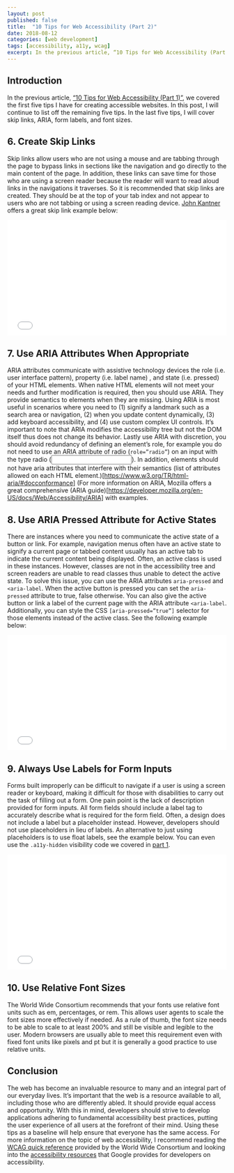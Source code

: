 ```yaml
---
layout: post
published: false
title:  "10 Tips for Web Accessibility (Part 2)"
date: 2018-08-12
categories: [web development]
tags: [accessibility, a11y, wcag]
excerpt: In the previous article, “10 Tips for Web Accessibility (Part 1)” we covered the first five tips I have for creating accessible websites. In this post, I will continue to list off the remaining five tips. In the last five tips, I will cover skip links, ARIA, form labels, and font sizes.
---
```

## Introduction

 In the previous article, [“10 Tips for Web Accessibility (Part 1)”](http://www.sadesmith.com/2018/08/05/blog/10-tips-for-web-accessiblity-part-1/), we covered the first five tips I have for creating accessible websites. In this post, I will continue to list off the remaining five tips. In the last five tips, I will cover skip links, ARIA, form labels, and font sizes.

## 6. Create Skip Links

Skip links allow users who are not using a mouse and are tabbing through the page to bypass links in sections like the navigation and go directly to the main content of the page. In addition, these links can save time for those who are using a screen reader because the reader will want to read aloud links in the navigations it traverses. So it is recommended that skip links are created. They should be at the top of your tab index and not appear to users who are not tabbing or using a screen reading device. [John Kantner](https://jonkantner.com/) offers a great skip link example below:


<iframe height='265' scrolling='no' title='Skip Link Navigation' src='//codepen.io/jkantner/embed/zqJJdW/?height=265&theme-id=0&default-tab=html,result&embed-version=2' frameborder='no' allowtransparency='true' allowfullscreen='true' style='width: 100%;'>See the Pen <a href='https://codepen.io/jkantner/pen/zqJJdW/'>Skip Link Navigation</a> by Jon Kantner (<a href='https://codepen.io/jkantner'>@jkantner</a>) on <a href='https://codepen.io'>CodePen</a>.
</iframe>



## 7. Use ARIA Attributes When Appropriate
ARIA attributes communicate with assistive technology devices the role (i.e. user interface pattern), property (i.e. label name) , and state (i.e. pressed) of your HTML elements. When native HTML elements will not meet your needs and further modification is required, then you should use ARIA. They provide semantics to elements when they are missing. Using ARIA is most useful in scenarios where you need to (1) signify a landmark such as a search area or navigation, (2) when you update content dynamically, (3) add keyboard accessibility, and (4) use custom complex UI controls. It’s important to note that ARIA modifies the accessibility tree but not the DOM itself thus does not change its behavior. Lastly use ARIA with discretion, you should avoid redundancy of defining an element’s role, for example you do not need to use an ARIA attribute of radio (<code>role=”radio”</code>) on an input with the type radio (<code><input type=”radio”></code>). In addition, elements should not have aria attributes that interfere with their semantics (list of attributes allowed on each HTML element.)[https://www.w3.org/TR/html-aria/#docconformance] (For more information on ARIA, Mozilla offers a great comprehensive (ARIA guide)[https://developer.mozilla.org/en-US/docs/Web/Accessibility/ARIA] with examples.

## 8. Use ARIA Pressed Attribute for Active States
There are instances where you need to communicate the active state of a button or link. For example, navigation menus often have an active state to signify a current page or tabbed content usually has an active tab to indicate the current content being displayed. Often, an active class is used in these instances. However, classes are not in the accessibility tree and screen readers are unable to read classes thus unable to detect the active state. To solve this issue, you can use the ARIA attributes <code>aria-pressed</code> and <code><aria-label</code>. When the active button is pressed you can set the <code>aria-pressed</code> attribute to true, false otherwise. You can also give the active button or link a label of the current page with the ARIA attribute <code><aria-label</code>. Additionally, you can style the CSS <code>[aria-pressed=”true”]</code> selector for those elements instead of the active class. See the following example below: 


<iframe height='265' scrolling='no' title='Accessible Current Section Example' src='//codepen.io/smithsa/embed/XBPqae/?height=265&theme-id=0&default-tab=html,result&embed-version=2' frameborder='no' allowtransparency='true' allowfullscreen='true' style='width: 100%;'>See the Pen <a href='https://codepen.io/smithsa/pen/XBPqae/'>Accessible Current Section Example</a> by Sade Smith (<a href='https://codepen.io/smithsa'>@smithsa</a>) on <a href='https://codepen.io'>CodePen</a>.
</iframe>


## 9. Always Use Labels for Form Inputs
Forms built improperly can be difficult to navigate if a user is using a screen reader or keyboard, making it difficult for those with disabilities to carry out the task of filling out a form. One pain point is the lack of description provided for form inputs. All form fields should include a label tag to accurately describe what is required for the form field. Often, a design does not include a label but a placeholder instead. However, developers should not use placeholders in lieu of labels. An alternative to just using placeholders is to use float labels, see the example below. You can even use the <code>.a11y-hidden</code> visibility code we covered in [part 1](http://www.sadesmith.com/2018/08/05/blog/10-tips-for-web-accessiblity-part-1/).

<iframe height='265' scrolling='no' title='Float Label Example' src='//codepen.io/smithsa/embed/GBdXQN/?height=265&theme-id=0&default-tab=css,result&embed-version=2' frameborder='no' allowtransparency='true' allowfullscreen='true' style='width: 100%;'>See the Pen <a href='https://codepen.io/smithsa/pen/GBdXQN/'>Float Label Example</a> by Sade Smith (<a href='https://codepen.io/smithsa'>@smithsa</a>) on <a href='https://codepen.io'>CodePen</a>.
</iframe>


## 10. Use Relative Font Sizes
The World Wide Consortium recommends that your fonts use relative font units such as em, percentages, or rem. This allows user agents to scale the font sizes more effectively if needed. As a rule of thumb, the font size needs to be able to scale to at least 200% and still be visible and legible to the user. Modern browsers are usually able to meet this requirement even with fixed font units like pixels and pt but it is generally a good practice to use relative units.

## Conclusion
The web has become an invaluable resource to many and an integral part of our everyday lives. It’s important that the web is a resource available to all, including those who are differently abled. It should provide equal access and opportunity. With this in mind, developers should strive to develop applications adhering to fundamental accessibility best practices, putting the user experience of all users at the forefront of their mind. Using these tips as a baseline will help ensure that everyone has the same access. For more information on the topic of web accessibility, I recommend reading the [WCAG quick reference](https://www.w3.org/WAI/WCAG21/quickref/?versions=2.0) provided by the World Wide Consortium and looking into the [accessibility resources](https://www.google.com/accessibility/for-developers.html) that Google provides for developers on accessibility.